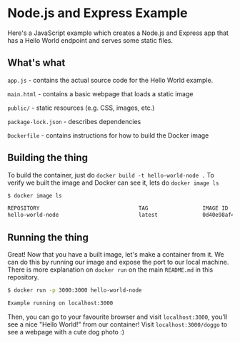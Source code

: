 # Node.js and Express Example
Here's a JavaScript example which creates a Node.js and Express app that has a Hello World endpoint and serves some static files.

## What's what
`app.js` - contains the actual source code for the Hello World example.

`main.html` - contains a basic webpage that loads a static image

`public/` - static resources (e.g. CSS, images, etc.)

`package-lock.json` - describes dependencies

`Dockerfile` - contains instructions for how to build the Docker image

## Building the thing
To build the container, just do `docker build -t hello-world-node .` To verify we built the image and Docker can see it, lets do `docker image ls`

```bash
$ docker image ls

REPOSITORY                               TAG                 IMAGE ID            CREATED              SIZE
hello-world-node                         latest              0d40e98af4ac        26 seconds ago       923MB
```

## Running the thing
Great! Now that you have a built image, let's make a container from it. We can do this by running our image and expose the port to our local machine. There is more explanation on `docker run` on the main `README.md` in this repository.


```bash
$ docker run -p 3000:3000 hello-world-node

Example running on localhost:3000
```

Then, you can go to your favourite browser and visit `localhost:3000`, you'll see a nice "Hello World!" from our container! Visit `localhost:3000/doggo` to see a webpage with a cute dog photo :)